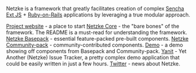 Netzke is a framework that greatly facilitates creation of complex [Sencha Ext JS](http://www.sencha.com/products/extjs/) + [Ruby-on-Rails](http://rubyonrails.org/) applications by leveraging a true modular approach.

[Project website](http://netzke.org) - a place to start
[Netzke Core](https://github.com/nomadcoder/netzke-core) - the "bare bones" of the framework. The README is a must-read for understanding the framework.
[Netzke Basepack](https://github.com/nomadcoder/netzke-basepack) - essential feature-packed pre-built components.
[Netzke Community-pack](https://github.com/nomadcoder/netzke-communitypack) - community-contributed components.
[Demo](http://netzke-demo.herokuapp.com) - a demo showing off components from Basepack and Community-pack.
[Yanit](http://yanit.heroku.com) - Yet Another (Netzke) Issue Tracker, a pretty complex demo application that could be easily written in just a few hours.
[Twitter](https://twitter.com/netzke) - news about Netzke.
